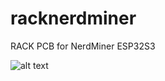 # racknerdminer
RACK PCB for NerdMiner ESP32S3

![alt text]([http://url/to/img.png](https://github.com/ccadic/racknerdminer/blob/main/rack.JPG))
